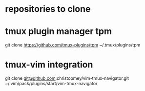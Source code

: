 # repositories to clone

# tmux plugin manager tpm
git clone https://github.com/tmux-plugins/tpm ~/.tmux/plugins/tpm

# tmux-vim integration
git clone git@github.com:christoomey/vim-tmux-navigator.git ~/.vim/pack/plugins/start/vim-tmux-navigator
